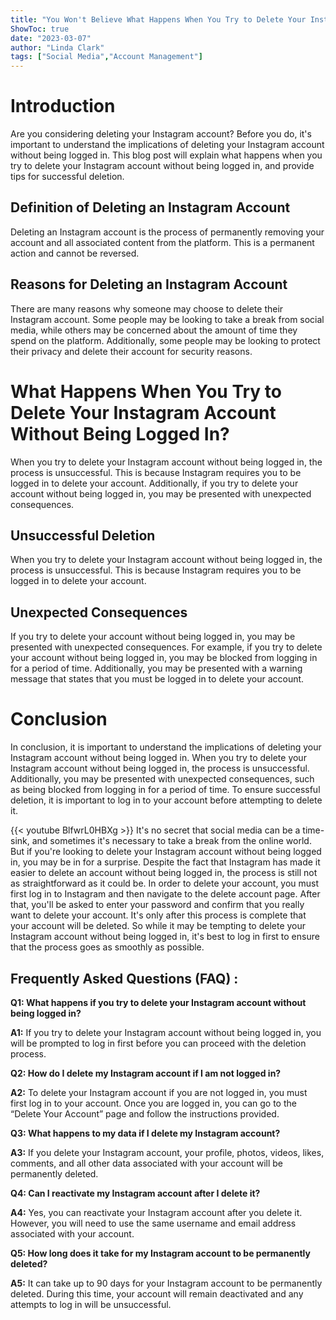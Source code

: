 ```yaml
---
title: "You Won't Believe What Happens When You Try to Delete Your Instagram Account Without Being Logged In!"
ShowToc: true 
date: "2023-03-07"
author: "Linda Clark" 
tags: ["Social Media","Account Management"]
---
```

# Introduction 

Are you considering deleting your Instagram account? Before you do, it's important to understand the implications of deleting your Instagram account without being logged in. This blog post will explain what happens when you try to delete your Instagram account without being logged in, and provide tips for successful deletion. 

## Definition of Deleting an Instagram Account

Deleting an Instagram account is the process of permanently removing your account and all associated content from the platform. This is a permanent action and cannot be reversed. 

## Reasons for Deleting an Instagram Account

There are many reasons why someone may choose to delete their Instagram account. Some people may be looking to take a break from social media, while others may be concerned about the amount of time they spend on the platform. Additionally, some people may be looking to protect their privacy and delete their account for security reasons. 

# What Happens When You Try to Delete Your Instagram Account Without Being Logged In?

When you try to delete your Instagram account without being logged in, the process is unsuccessful. This is because Instagram requires you to be logged in to delete your account. Additionally, if you try to delete your account without being logged in, you may be presented with unexpected consequences. 

## Unsuccessful Deletion

When you try to delete your Instagram account without being logged in, the process is unsuccessful. This is because Instagram requires you to be logged in to delete your account. 

## Unexpected Consequences

If you try to delete your account without being logged in, you may be presented with unexpected consequences. For example, if you try to delete your account without being logged in, you may be blocked from logging in for a period of time. Additionally, you may be presented with a warning message that states that you must be logged in to delete your account. 

# Conclusion

In conclusion, it is important to understand the implications of deleting your Instagram account without being logged in. When you try to delete your Instagram account without being logged in, the process is unsuccessful. Additionally, you may be presented with unexpected consequences, such as being blocked from logging in for a period of time. To ensure successful deletion, it is important to log in to your account before attempting to delete it.

{{< youtube BlfwrL0HBXg >}} 
It's no secret that social media can be a time-sink, and sometimes it's necessary to take a break from the online world. But if you're looking to delete your Instagram account without being logged in, you may be in for a surprise. Despite the fact that Instagram has made it easier to delete an account without being logged in, the process is still not as straightforward as it could be. In order to delete your account, you must first log in to Instagram and then navigate to the delete account page. After that, you'll be asked to enter your password and confirm that you really want to delete your account. It's only after this process is complete that your account will be deleted. So while it may be tempting to delete your Instagram account without being logged in, it's best to log in first to ensure that the process goes as smoothly as possible.

## Frequently Asked Questions (FAQ) :
**Q1: What happens if you try to delete your Instagram account without being logged in?**

**A1:** If you try to delete your Instagram account without being logged in, you will be prompted to log in first before you can proceed with the deletion process.

**Q2: How do I delete my Instagram account if I am not logged in?**

**A2:** To delete your Instagram account if you are not logged in, you must first log in to your account. Once you are logged in, you can go to the “Delete Your Account” page and follow the instructions provided.

**Q3: What happens to my data if I delete my Instagram account?**

**A3:** If you delete your Instagram account, your profile, photos, videos, likes, comments, and all other data associated with your account will be permanently deleted.

**Q4: Can I reactivate my Instagram account after I delete it?**

**A4:** Yes, you can reactivate your Instagram account after you delete it. However, you will need to use the same username and email address associated with your account.

**Q5: How long does it take for my Instagram account to be permanently deleted?**

**A5:** It can take up to 90 days for your Instagram account to be permanently deleted. During this time, your account will remain deactivated and any attempts to log in will be unsuccessful.




